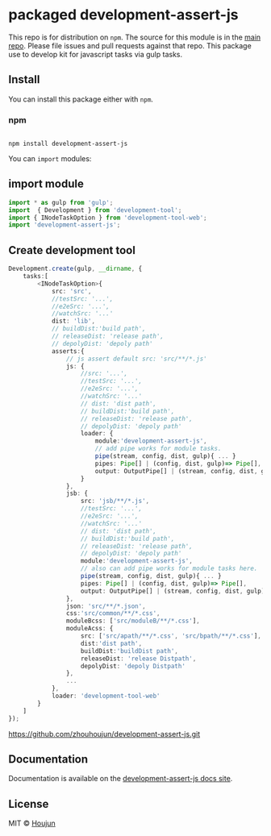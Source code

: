 # packaged development-assert-js

This repo is for distribution on `npm`. The source for this module is in the
[main repo](https://github.com/zhouhoujun/development-assert-js/src/mastert).
Please file issues and pull requests against that repo.
This package use to develop kit for javascript tasks via gulp tasks.

## Install

You can install this package either with `npm`.

### npm

```shell

npm install development-assert-js

```

You can `import` modules:

## import module

```ts
import * as gulp from 'gulp';
import  { Development } from 'development-tool';
import { INodeTaskOption } from 'development-tool-web';
import 'development-assert-js';

```

## Create development tool

```ts
Development.create(gulp, __dirname, {
    tasks:[
        <INodeTaskOption>{
            src: 'src',
            //testSrc: '...',
            //e2eSrc: '...',
            //watchSrc: '...'
            dist: 'lib',
            // buildDist:'build path',
            // releaseDist: 'release path',
            // depolyDist: 'depoly path'
            asserts:{
                // js assert default src: 'src/**/*.js'
                js: {
                    //src: '...',
                    //testSrc: '...',
                    //e2eSrc: '...',
                    //watchSrc: '...'
                    // dist: 'dist path',
                    // buildDist:'build path',
                    // releaseDist: 'release path',
                    // depolyDist: 'depoly path'
                    loader: {
                        module:'development-assert-js',
                        // add pipe works for module tasks.
                        pipe(stream, config, dist, gulp){ ... }
                        pipes: Pipe[] | (config, dist, gulp)=> Pipe[],
                        output: OutputPipe[] | (stream, config, dist, gulp)=> OutputPipe[]
                    }
                },
                jsb: {
                    src: 'jsb/**/*.js',
                    //testSrc: '...',
                    //e2eSrc: '...',
                    //watchSrc: '...'
                    // dist: 'dist path',
                    // buildDist:'build path',
                    // releaseDist: 'release path',
                    // depolyDist: 'depoly path'
                    module:'development-assert-js',
                    // also can add pipe works for module tasks here.
                    pipe(stream, config, dist, gulp){ ... }
                    pipes: Pipe[] | (config, dist, gulp)=> Pipe[],
                    output: OutputPipe[] | (stream, config, dist, gulp)=> OutputPipe[]
                },
                json: 'src/**/*.json',
                css:'src/common/**/*.css',
                moduleBcss: ['src/moduleB/**/*.css'],
                moduleAcss: {
                    src: ['src/apath/**/*.css', 'src/bpath/**/*.css'],
                    dist:'dist path',
                    buildDist:'buildDist path',
                    releaseDist: 'release Distpath',
                    depolyDist: 'depoly Distpath'
                },
                ...
            },
            loader: 'development-tool-web'
        }
    ]
});
```


https://github.com/zhouhoujun/development-assert-js.git

## Documentation

Documentation is available on the
[development-assert-js docs site](https://github.com/zhouhoujun/development-assert-js).

## License

MIT © [Houjun](https://github.com/zhouhoujun/)
